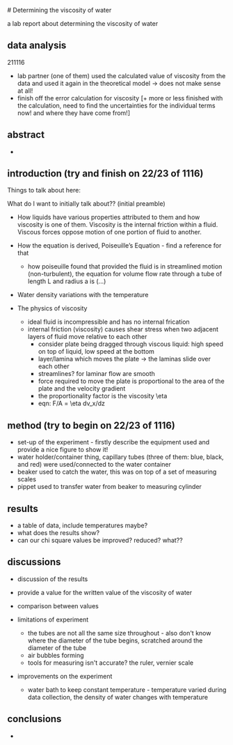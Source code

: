 # Determining the viscosity of water 

a lab report about determining the viscosity of water

## data analysis
211116

- lab partner (one of them) used the calculated value of viscosity from the data and used it again in the theoretical model -> does not make sense at all! 
- finish off the error calculation for viscosity [+ more or less finished with the calculation, need to find the uncertainties for the individual terms now! and where they have come from!]


## abstract

- 

## introduction (try and finish on 22/23 of 1116)

Things to talk about here:

What do I want to initially talk about?? (initial preamble)
- How liquids have various properties attributed to them and how viscosity is one of them. Viscosity is the internal friction within a fluid. Viscous forces oppose motion of one portion of fluid to another. 

- How the equation is derived, Poiseuille’s Equation - find a reference for that 
	- how poiseuille found that provided the fluid is in streamlined motion (non-turbulent), the equation for volume flow rate through a tube of length L and radius a is (...)
- Water density variations with the temperature 
- The physics of viscosity
	- ideal fluid is incompressible and has no internal frication
	- internal friction (viscosity) causes shear stress when two adjacent layers of fluid move relative to each other
		- consider plate being dragged through viscous liquid: high speed on top of liquid, low speed at the bottom
		- layer/lamina which moves the plate -> the laminas slide over each other
		- streamlines? for laminar flow are smooth
		- force required to move the plate is proportional to the area of the plate and the velocity gradient
		- the proportionality factor is the viscosity \eta 
		- eqn: F/A = \eta dv_x/dz

## method (try to begin on 22/23 of 1116)
- set-up of the experiment - firstly describe the equipment used and provide a nice figure to show it! 
- water holder/container thing, capillary tubes (three of them: blue, black, and red) were used/connected to the water container 
- beaker used to catch the water, this was on top of a set of measuring scales 
- pippet used to transfer water from beaker to measuring cylinder 

## results
- a table of data, include temperatures maybe?
- what does the results show?
- can our chi square values be improved? reduced? what??

## discussions
- discussion of the results
- provide a value for the written value of the viscosity of water
- comparison between values

- limitations of experiment
	- the tubes are not all the same size throughout - also don't know where the diameter of the tube begins, scratched around the diameter of the tube
	- air bubbles forming
	- tools for measuring isn't accurate? the ruler, vernier scale
	
- improvements on the experiment
	- water bath to keep constant temperature - temperature varied during data collection, the density of water changes with temperature 


## conclusions
- 